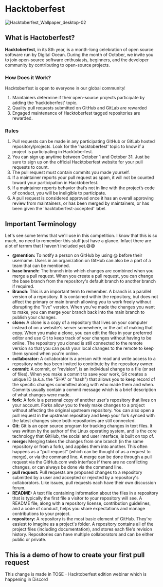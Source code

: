 # Hacktoberfest

![Hacktoberfest_Wallpaper_desktop-02](https://user-images.githubusercontent.com/62557178/135710741-d0025563-3c92-4953-b0af-0744c0a3a992.png)


## What is Hactoberfest?

**Hacktoberfest**, in its 8th year, is a month-long celebration of open source software run by Digital Ocean. During the month of October, we invite you to join open-source software enthusiasts, beginners, and the developer community by contributing to open-source projects.

### How Does it Work?

Hacktoberfest is open to everyone in our global community!
1. Maintainers determine if their open-source projects participate by adding the ‘hacktoberfest’ topic.
2. Quality pull requests submitted on GitHub and GitLab are rewarded
3. Engaged maintenance of Hacktoberfest tagged repositories are rewarded.

### Rules

1. Pull requests can be made in any participating GitHub or GitLab hosted repository/projects. Look for the 'hacktoberfest' topic to know if a project is participating in Hacktoberfest.
2. You can sign up anytime between October 1 and October 31. Just be sure to sign up on the official Hacktoberfest website for your pull requests to count.
3. The pull request must contain commits you made yourself.
4. If a maintainer reports your pull request as spam, it will not be counted toward your participation in Hacktoberfest.
5. If a maintainer reports behavior that’s not in line with the project’s code of conduct, you will be ineligible to participate.
6. A pull request is considered approved once it has an overall approving review from maintainers, or has been merged by maintainers, or has been given the 'hacktoberfest-accepted' label.

## Important Terminology
Let's see some terms that we'll use in this competition. I know that this is so much, no need to remember this stuff just have a glance. Infact there are alot of termm that I haven't included yet.😅😅
- **@mention:** To notify a person on GitHub by using @ before their username. Users in an organization on GitHub can also be a part of a team that can be mentioned.
-  **base branch:** The branch into which changes are combined when you merge a pull request. When you create a pull request, you can change the base branch from the repository's default branch to another branch if required.
-  **Branch:** This is an important term to remember. A branch is a parallel version of a repository. It is contained within the repository, but does not affect the primary or main branch allowing you to work freely without disrupting the "live" version. When you've made the changes you want to make, you can merge your branch back into the main branch to publish your changes.
-  **clone:** A clone is a copy of a repository that lives on your computer instead of on a website's server somewhere, or the act of making that copy. When you make a clone, you can edit the files in your preferred editor and use Git to keep track of your changes without having to be online. The repository you cloned is still connected to the remote version so that you can push your local changes to the remote to keep them synced when you're online.
-  **collaborator:** A collaborator is a person with read and write access to a repository who has been invited to contribute by the repository owner.
-  **commit:** A commit, or "revision", is an individual change to a file (or set of files). When you make a commit to save your work, Git creates a unique ID (a.k.a. the "SHA" or "hash") that allows you to keep record of the specific changes committed along with who made them and when. Commits usually contain a commit message which is a brief description of what changes were made.
-  **fork:** A fork is a personal copy of another user's repository that lives on your account. Forks allow you to freely make changes to a project without affecting the original upstream repository. You can also open a pull request in the upstream repository and keep your fork synced with the latest changes since both repositories are still connected.
-  **Git:** Git is an open source program for tracking changes in text files. It was written by the author of the Linux operating system, and is the core technology that GitHub, the social and user interface, is built on top of.
-  **merge:** Merging takes the changes from one branch (in the same repository or from a fork), and applies them into another. This often happens as a "pull request" (which can be thought of as a request to merge), or via the command line. A merge can be done through a pull request via the GitHub.com web interface if there are no conflicting changes, or can always be done via the command line.
-  **pull request:** Pull requests are proposed changes to a repository submitted by a user and accepted or rejected by a repository's collaborators. Like issues, pull requests each have their own discussion forum.
-  **README:** A text file containing information about the files in a repository that is typically the first file a visitor to your repository will see. A README file, along with a repository license, contribution guidelines, and a code of conduct, helps you share expectations and manage contributions to your project.
-  **repository:** A repository is the most basic element of GitHub. They're easiest to imagine as a project's folder. A repository contains all of the project files (including documentation), and stores each file's revision history. Repositories can have multiple collaborators and can be either public or private.


## This is a demo of how to create your first pull request

This change is made in TOSE - Hacktoberfest edition webinar which is happening in Discord
